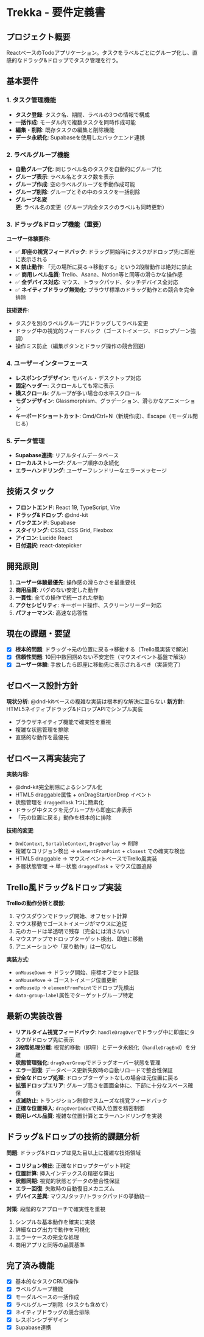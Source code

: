 # Trekka - 要件定義書

## プロジェクト概要
ReactベースのTodoアプリケーション。タスクをラベルごとにグループ化し、直感的なドラッグ&ドロップでタスク管理を行う。

## 基本要件

### 1. タスク管理機能
- **タスク登録**: タスク名、期間、ラベルの3つの情報で構成
- **一括作成**: モーダル内で複数タスクを同時作成可能
- **編集・削除**: 既存タスクの編集と削除機能
- **データ永続化**: Supabaseを使用したバックエンド連携

### 2. ラベルグループ機能
- **自動グループ化**: 同じラベル名のタスクを自動的にグループ化
- **グループ表示**: ラベル名とタスク数を表示
- **グループ作成**: 空のラベルグループを手動作成可能
- **グループ削除**: グループとその中のタスクを一括削除
- **グループ名変更**: ラベル名の変更（グループ内全タスクのラベルも同時更新）

### 3. ドラッグ&ドロップ機能（重要）
**ユーザー体験要件**:
- ✅ **即座の視覚フィードバック**: ドラッグ開始時にタスクがドロップ先に即座に表示される
- ❌ **禁止動作**: 「元の場所に戻る→移動する」という2段階動作は絶対に禁止
- ✅ **商用レベル品質**: Trello、Asana、Notion等と同等の滑らかな操作感
- ✅ **全デバイス対応**: マウス、トラックパッド、タッチデバイス全対応
- ✅ **ネイティブドラッグ無効化**: ブラウザ標準のドラッグ動作との競合を完全排除

**技術要件**:
- タスクを別のラベルグループにドラッグしてラベル変更
- ドラッグ中の視覚的フィードバック（ゴーストイメージ、ドロップゾーン強調）
- 操作ミス防止（編集ボタンとドラッグ操作の競合回避）

### 4. ユーザーインターフェース
- **レスポンシブデザイン**: モバイル・デスクトップ対応
- **固定ヘッダー**: スクロールしても常に表示
- **横スクロール**: グループが多い場合の水平スクロール
- **モダンデザイン**: Glassmorphism、グラデーション、滑らかなアニメーション
- **キーボードショートカット**: Cmd/Ctrl+N（新規作成）、Escape（モーダル閉じる）

### 5. データ管理
- **Supabase連携**: リアルタイムデータベース
- **ローカルストレージ**: グループ順序の永続化
- **エラーハンドリング**: ユーザーフレンドリーなエラーメッセージ

## 技術スタック
- **フロントエンド**: React 19, TypeScript, Vite
- **ドラッグ&ドロップ**: @dnd-kit
- **バックエンド**: Supabase
- **スタイリング**: CSS3, CSS Grid, Flexbox
- **アイコン**: Lucide React
- **日付選択**: react-datepicker

## 開発原則
1. **ユーザー体験最優先**: 操作感の滑らかさを最重要視
2. **商用品質**: バグのない安定した動作
3. **一貫性**: 全ての操作で統一された挙動
4. **アクセシビリティ**: キーボード操作、スクリーンリーダー対応
5. **パフォーマンス**: 高速な応答性

## 現在の課題・要望
- [x] **根本的問題**: ドラッグ→元の位置に戻る→移動する（Trello風実装で解決）
- [x] **信頼性問題**: 10回中数回掴めない不安定性（マウスイベント基盤で解決）
- [x] **ユーザー体験**: 手放したら即座に移動先に表示されるべき（実装完了）

## ゼロベース設計方針
**現状分析**: @dnd-kitベースの複雑な実装は根本的な解決に至らない
**新方針**: HTML5ネイティブドラッグ&ドロップAPIでシンプル実装
- ブラウザネイティブ機能で確実性を重視
- 複雑な状態管理を排除
- 直感的な動作を最優先

## ゼロベース再実装完了
**実装内容**:
- @dnd-kit完全削除によるシンプル化
- HTML5 draggable属性 + onDragStart/onDrop イベント
- 状態管理を `draggedTask` 1つに簡素化
- ドラッグ中タスクを元グループから即座に非表示
- 「元の位置に戻る」動作を根本的に排除

**技術的変更**:
- `DndContext`, `SortableContext`, `DragOverlay` → 削除
- 複雑なコリジョン検出 → `elementFromPoint` + `closest` での確実な検出
- HTML5 draggable → マウスイベントベースでTrello風実装
- 多層状態管理 → 単一状態 `draggedTask` + マウス位置追跡

## Trello風ドラッグ&ドロップ実装
**Trelloの動作分析と模倣**:
1. マウスダウンでドラッグ開始、オフセット計算
2. マウス移動でゴーストイメージがマウスに追従
3. 元のカードは半透明で残存（完全には消さない）
4. マウスアップでドロップターゲット検出、即座に移動
5. アニメーションや「戻り動作」は一切なし

**実装方式**:
- `onMouseDown` → ドラッグ開始、座標オフセット記録
- `onMouseMove` → ゴーストイメージ位置更新
- `onMouseUp` → `elementFromPoint`でドロップ先検出
- `data-group-label`属性でターゲットグループ特定

## 最新の実装改善
- **リアルタイム視覚フィードバック**: `handleDragOver`でドラッグ中に即座にタスクがドロップ先に表示
- **2段階処理分離**: 視覚的移動（即座）とデータ永続化（`handleDragEnd`）を分離
- **状態管理強化**: `dragOverGroup`でドラッグオーバー状態を管理
- **エラー回復**: データベース更新失敗時の自動リロードで整合性保証
- **安全なドロップ処理**: ドロップターゲットなしの場合は元位置に戻る
- **拡張ドロップエリア**: グループ高さを画面全体に、下部に十分なスペース確保
- **点滅防止**: トランジション制御でスムーズな視覚フィードバック
- **正確な位置挿入**: `dragOverIndex`で挿入位置を精密制御
- **商用レベル品質**: 複雑な位置計算とエラーハンドリングを実装

## ドラッグ&ドロップの技術的課題分析
**問題**: ドラッグ&ドロップは見た目以上に複雑な技術領域
- **コリジョン検出**: 正確なドロップターゲット判定
- **位置計算**: 挿入インデックスの精密な算出
- **状態同期**: 視覚的状態とデータの整合性保証
- **エラー回復**: 失敗時の自動復旧メカニズム
- **デバイス差異**: マウス/タッチ/トラックパッドの挙動統一

**対策**: 段階的なアプローチで確実性を重視
1. シンプルな基本動作を確実に実装
2. 詳細なログ出力で動作を可視化
3. エラーケースの完全な処理
4. 商用アプリと同等の品質基準

## 完了済み機能
- [x] 基本的なタスクCRUD操作
- [x] ラベルグループ機能
- [x] モーダルベースの一括作成
- [x] ラベルグループ削除（タスクも含めて）
- [x] ネイティブドラッグの競合排除
- [x] レスポンシブデザイン
- [x] Supabase連携
